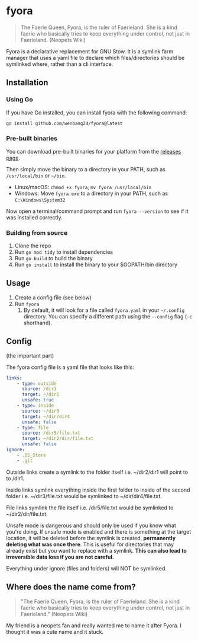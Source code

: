 # fyora
> The Faerie Queen, Fyora, is the ruler of Faerieland. She is a kind faerie who basically tries to keep everything under control, not just in Faerieland. (Neopets Wiki)

Fyora is a declarative replacement for GNU Stow. It is a symlink farm manager that uses a yaml file to declare which files/directories should be symlinked where, rather than a cli interface.

## Installation
### Using Go
If you have Go installed, you can install fyora with the following command:
```bash
go install github.com/wenbang24/fyora@latest
```
### Pre-built binaries
You can download pre-built binaries for your platform from the [releases page](https://github.com/wenbang24/fyora/releases).

Then simply move the binary to a directory in your PATH, such as `/usr/local/bin` or `~/bin`.
 - Linux/macOS: `chmod +x fyora`, `mv fyora /usr/local/bin`
 - Windows: Move `fyora.exe` to a directory in your PATH, such as `C:\Windows\System32`

Now open a terminal/command prompt and run `fyora --version` to see if it was installed correctly.

### Building from source
1. Clone the repo
2. Run `go mod tidy` to install dependencies
3. Run `go build` to build the binary
4. Run `go install` to install the binary to your $GOPATH/bin directory

## Usage
1. Create a config file (see below)
2. Run `fyora`
    1. By default, it will look for a file called `fyora.yaml` in your `~/.config` directory. You can specify a different path using the `--config` flag (`-c` shorthand).

## Config
(the important part)

The fyora config file is a yaml file that looks like this:
```yaml
links:
    - type: outside
      source: /dir1
      target: ~/dir2
      unsafe: true
    - type: inside
      source: ~/dir3
      target: ~/dir/dir4
      unsafe: false
    - type: file
      source: /dir5/file.txt
      target: ~/dir2/dir/file.txt
      unsafe: false
ignore:
    - .DS_Store
    - .git
```
Outside links create a symlink to the folder itself i.e. ~/dir2/dir1 will point to to /dir1.

Inside links symlink everything inside the first folder to inside of the second folder i.e. ~/dir3/file.txt would be symlinked to ~/dir/dir4/file.txt.

File links symlink the file itself i.e. /dir5/file.txt would be symlinked to ~/dir2/dir/file.txt.

Unsafe mode is dangerous and should only be used if you know what you're doing. If unsafe mode is enabled and there is something at the target location, it will be deleted before the symlink is created, **permanently deleting what was once there**. This is useful for directories that may already exist but you want to replace with a symlink. **This can also lead to irreversible data loss if you are not careful.**

Everything under ignore (files and folders) will NOT be symlinked.

## Where does the name come from?
> "The Faerie Queen, Fyora, is the ruler of Faerieland. She is a kind faerie who basically tries to keep everything under control, not just in Faerieland." (Neopets Wiki)

My friend is a neopets fan and really wanted me to name it after Fyora. I thought it was a cute name and it stuck.
